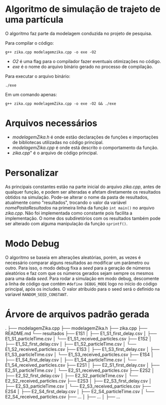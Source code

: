# Algoritmo de simulação de trajeto de uma partícula

O algoritmo faz parte da modelagem conduzida no projeto de pesquisa.

Para compilar o código:
```
g++ zika.cpp modelagemzika.cpp -o exe -O2
```
* *O2* é uma flag para o compilador fazer eventuais otimizações no código.
* *exe* é o nome do arquivo binário gerado no processo de compilação.

Para executar o arquivo binário:
```
./exe
```
Em um comando apenas:
```
g++ zika.cpp modelagemZika.cpp -o exe -O2 && ./exe
```

# Arquivos necessários
* *modelagemZika.h* é onde estão declarações de funções e importações de bibliotecas utilizadas no código principal.
* *modelagemZika.cpp* é onde está descrito o comportamento da função.
* *zika.cpp*" é o arquivo de código principal.

# Personalizar
As principais constantes estão na parte inicial do arquivo *zika.cpp*, antes de qualquer função, e podem ser alteradas e afetam diretamente os resultados obtidos na simulação.
Pode-se alterar o nome da pasta de resultados, atualmente como "resultados", trocando o valor da variável *nomePastaResultados* na primeira linha da função  ```int main()``` no arquivo *zika.cpp*. Não foi implementada como constante pois facilita a implementação.
O nome dos subdiretórios com os resultados também pode ser alterado com alguma manipulação da função ```sprintf()```.

# Modo Debug
O algoritmo se baseia em alterações aleatórias, porém, as vezes é necessário comparar alguns resultados ao modificar um parâmetro ou outro.
Para isso, o modo debug fixa a *seed* para a geração de números aleatórios e faz com que os números gerados sejam sempre os mesmos para uma dada *seed*.
Para rodar a simulação em modo debug, descomente a linha de código que contém ```#define DEBUG_MODE``` logo no início do código principal, após os includes.
O valor atribuido para o seed será o definido na variavel ```RANDOM_SEED_CONSTANT```. 

# Árvore de arquivos padrão gerada
.
├── modelagemZika.cpp
├── modelagemZika.h
├── zika.cpp
├── README.md
└── resultados
    ├── E1S1
    │   ├── E1_S1_first_delay.csv
    │   ├── E1_S1_particleTime.csv
    │   └── E1_S1_received_particles.csv
    ├── E1S2
    │   ├── E1_S2_first_delay.csv
    │   ├── E1_S2_particleTime.csv
    │   └── E1_S2_received_particles.csv
    ├── E1S3
    │   ├── E1_S3_first_delay.csv
    │   ├── E1_S3_particleTime.csv
    │   └── E1_S3_received_particles.csv
    ├── E1S4
    │   ├── E1_S4_first_delay.csv
    │   ├── E1_S4_particleTime.csv
    │   └── E1_S4_received_particles.csv
    ├── E2S1
    │   ├── E2_S1_first_delay.csv
    │   ├── E2_S1_particleTime.csv
    │   └── E2_S1_received_particles.csv
    ├── E2S2
    │   ├── E2_S2_first_delay.csv
    │   ├── E2_S2_particleTime.csv
    │   └── E2_S2_received_particles.csv
    ├── E2S3
    │   ├── E2_S3_first_delay.csv
    │   ├── E2_S3_particleTime.csv
    │   └── E2_S3_received_particles.csv
    ├── E2S4
    │   ├── E2_S4_first_delay.csv
    │   ├── E2_S4_particleTime.csv
    │   └── E2_S4_received_particles.csv
    ├── ...
    │   ├── ...
    │   ├── ...
  
